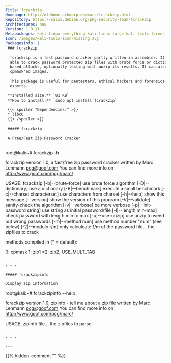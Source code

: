 ```yaml
---
Title: fcrackzip
Homepage: http://oldhome.schmorp.de/marc/fcrackzip.html
Repository: https://salsa.debian.org/pkg-security-team/fcrackzip
Architectures: any
Version: 1.0-11
Metapackages: kali-linux-everything kali-linux-large kali-tools-forensics kali-tools-passwords 
Icon: /images/kali-tools-icon-missing.svg
PackagesInfo: |
 ### fcrackzip
 
  fcrackzip is a fast password cracker partly written in assembler. It is
  able to crack password protected zip files with brute force or dictionary
  based attacks, optionally testing with unzip its results. It can also crack
  cpmask'ed images.
   
  This package is useful for pentesters, ethical hackers and forensics
  experts.
 
 **Installed size:** `81 KB`  
 **How to install:** `sudo apt install fcrackzip`  
 
 {{< spoiler "Dependencies:" >}}
 * libc6 
 {{< /spoiler >}}
 
 ##### fcrackzip
 
 A Free/Fast Zip Password Cracker
 
 ```
 root@kali:~# fcrackzip -h
 
 fcrackzip version 1.0, a fast/free zip password cracker
 written by Marc Lehmann <pcg@goof.com> You can find more info on
 http://www.goof.com/pcg/marc/
 
 USAGE: fcrackzip
           [-b|--brute-force]            use brute force algorithm
           [-D|--dictionary]             use a dictionary
           [-B|--benchmark]              execute a small benchmark
           [-c|--charset characterset]   use characters from charset
           [-h|--help]                   show this message
           [--version]                   show the version of this program
           [-V|--validate]               sanity-check the algorithm
           [-v|--verbose]                be more verbose
           [-p|--init-password string]   use string as initial password/file
           [-l|--length min-max]         check password with length min to max
           [-u|--use-unzip]              use unzip to weed out wrong passwords
           [-m|--method num]             use method number "num" (see below)
           [-2|--modulo r/m]             only calculcate 1/m of the password
           file...                    the zipfiles to crack
 
 methods compiled in (* = default):
 
  0: cpmask
  1: zip1
 *2: zip2, USE_MULT_TAB
 
 ```
 
 - - -
 
 ##### fcrackzipinfo
 
 Display zip information
 
 ```
 root@kali:~# fcrackzipinfo --help
 
 fcrackzip version 1.0, zipinfo - tell me about a zip file
 written by Marc Lehmann <pcg@goof.com> You can find more info on
 http://www.goof.com/pcg/marc/
 
 USAGE: zipinfo file...                the zipfiles to parse
 
 ```
 
 - - -
 
---
```

{{% hidden-comment "<!--Do not edit anything above this line-->" %}}
